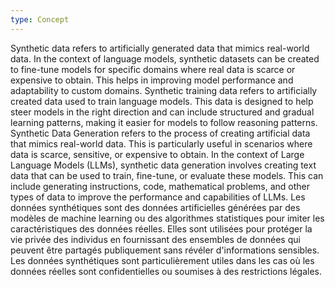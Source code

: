 ```yaml
---
type: Concept
---
```


Synthetic data refers to artificially generated data that mimics real-world data. In the context of language models, synthetic datasets can be created to fine-tune models for specific domains where real data is scarce or expensive to obtain. This helps in improving model performance and adaptability to custom domains. Synthetic training data refers to artificially created data used to train language models. This data is designed to help steer models in the right direction and can include structured and gradual learning patterns, making it easier for models to follow reasoning patterns. Synthetic Data Generation refers to the process of creating artificial data that mimics real-world data. This is particularly useful in scenarios where data is scarce, sensitive, or expensive to obtain. In the context of Large Language Models (LLMs), synthetic data generation involves creating text data that can be used to train, fine-tune, or evaluate these models. This can include generating instructions, code, mathematical problems, and other types of data to improve the performance and capabilities of LLMs. Les données synthétiques sont des données artificielles générées par des modèles de machine learning ou des algorithmes statistiques pour imiter les caractéristiques des données réelles. Elles sont utilisées pour protéger la vie privée des individus en fournissant des ensembles de données qui peuvent être partagés publiquement sans révéler d'informations sensibles. Les données synthétiques sont particulièrement utiles dans les cas où les données réelles sont confidentielles ou soumises à des restrictions légales.